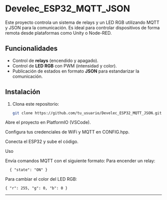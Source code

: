 # Develec_ESP32_MQTT_JSON

Este proyecto controla un sistema de relays y un LED RGB utilizando MQTT y JSON para la comunicación. Es ideal para controlar dispositivos de forma remota desde plataformas como Unity o Node-RED.

## Funcionalidades
- Control de **relays** (encendido y apagado).
- Control de **LED RGB** con PWM (intensidad y color).
- Publicación de estados en formato **JSON** para estandarizar la comunicación.

## Instalación
1. Clona este repositorio:
   ```bash
   git clone https://github.com/tu_usuario/Develec_ESP32_MQTT_JSON.git

Abre el proyecto en PlatformIO (VSCode).

Configura tus credenciales de WiFi y MQTT en CONFIG.hpp.

Conecta el ESP32 y sube el código.

Uso

Envía comandos MQTT con el siguiente formato:
Para encender un relay:

      { "state": "ON" }


Para cambiar el color del LED RGB:

    { "r": 255, "g": 0, "b": 0 }


---
